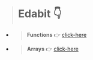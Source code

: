 > # Edabit 👇

-  > **Functions** 👉  [click-here](./Functions/)

- > **Arrays** 👉  [click-here](./Arrays)


